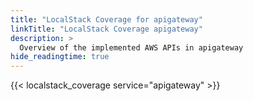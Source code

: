 ```yaml
---
title: "LocalStack Coverage for apigateway"
linkTitle: "LocalStack Coverage apigateway"
description: >
  Overview of the implemented AWS APIs in apigateway
hide_readingtime: true
---
```


{{< localstack_coverage service="apigateway" >}}

